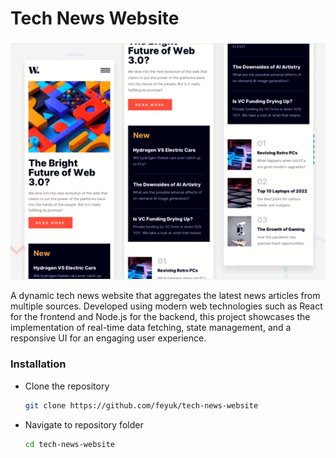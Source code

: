 # Tech News Website

![preview](image-preview-technews.png)


A dynamic tech news website that aggregates the latest news articles from multiple sources. Developed using modern web technologies such as React for the frontend and Node.js for the backend, this project showcases the implementation of real-time data fetching, state management, and a responsive UI for an engaging user experience.

### Installation

- Clone the repository
  ```sh
  git clone https://github.com/feyuk/tech-news-website
  ```
- Navigate to repository folder
  ```sh
  cd tech-news-website
  ```



